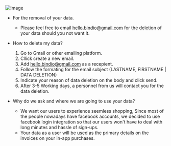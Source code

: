 ![image](https://user-images.githubusercontent.com/48896056/113724504-00ec4380-9725-11eb-9478-b49725fd50eb.png)

- For the removal of your data.
  - Please feel free to email hello.bindio@gmail.com for the deletion of your data should you not want it.

- How to delete my data?
    1. Go to Gmail or other emailing platform.
    2. Cllick create a new email.
    3. Add hello.bindio@gmail.com as a recepient.
    4. Follow the formating for the email subject (LASTNAME, FIRSTNAME | DATA DELETION)
    5. Indicate your reason of data deletion on the body and click send.
    6. After 3-5 Working days, a personnel from us will contact you for the data deletion.

- Why do we ask and where we are going to use your data?
  - We want our users to experience seemless shopping, Since most of the people nowadays have facebook accounts, we decided to use facebook login integration so that our users won't have to deal with long minutes and hassle of sign-ups.
  - Your data as a user will be used as the primary details on the invoices on your in-app purchases.
